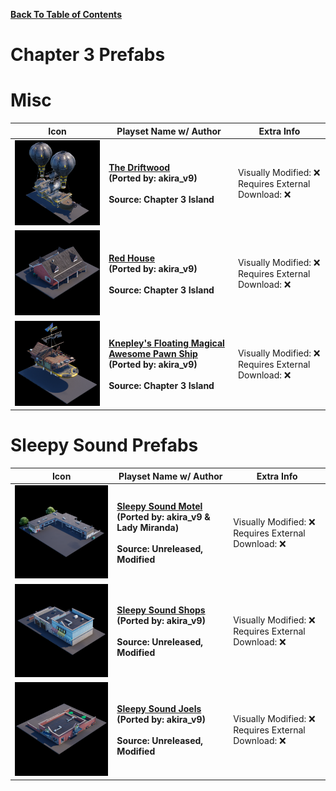 
**[Back To Table of Contents](/Table%20of%20Contents.md)**
# Chapter 3 Prefabs

# Misc

| Icon | Playset Name w/ Author | Extra Info |
|-----------------------------------------|-----------------|-----------------|
| <img src=".assets/The Driftwood.png" width="256"/> | **[The Driftwood](SpawnerTexts/The%20Driftwood.txt)**<br>**(Ported by: akira_v9)**<br><br>**Source: Chapter 3 Island** | Visually Modified: ❌<br>Requires External Download: ❌|
| <img src=".assets/CH3 Red House.png" width="256"/> | **[Red House](SpawnerTexts/CH3%20Red%20House.txt)**<br>**(Ported by: akira_v9)**<br><br>**Source: Chapter 3 Island** | Visually Modified: ❌<br>Requires External Download: ❌|
| <img src=".assets/CH3S4 Loot Ship.png" width="256"/> | **[Knepley's Floating Magical Awesome Pawn Ship](SpawnerTexts/CH3S4%20Loot%20Ship.txt)**<br>**(Ported by: akira_v9)**<br><br>**Source: Chapter 3 Island** | Visually Modified: ❌<br>Requires External Download: ❌|

# Sleepy Sound Prefabs

| Icon | Playset Name w/ Author | Extra Info |
|-----------------------------------------|-----------------|-----------------|
| <img src=".assets/Sleepy Sound Motel.png" width="256"/> | **[Sleepy Sound Motel](SpawnerTexts/Prefab_SleepySound_Motel.txt)**<br>**(Ported by: akira_v9 & Lady Miranda)**<br><br>**Source: Unreleased, Modified** | Visually Modified: ❌<br>Requires External Download: ❌|
| <img src=".assets/Sleepy Sound Shops.png" width="256"/> | **[Sleepy Sound Shops](SpawnerTexts/Prefab_SleepySound_Shops.txt)**<br>**(Ported by: akira_v9)**<br><br>**Source: Unreleased, Modified** | Visually Modified: ❌<br>Requires External Download: ❌|
| <img src=".assets/Sleepy Sound Joels.png" width="256"/> | **[Sleepy Sound Joels](SpawnerTexts/Prefab_SleepySound_Joels.txt)**<br>**(Ported by: akira_v9)**<br><br>**Source: Unreleased, Modified** | Visually Modified: ❌<br>Requires External Download: ❌|